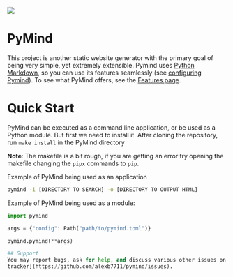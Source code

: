 ![](https://github.com/OWNER/REPOSITORY/actions/workflows/WORKFLOW-FILE/badge.svg)

# PyMind
This project is another static website generator with the primary goal of being very simple, yet extremely extensible.
Pymind uses [Python Markdown](https://github.com/Python-Markdown/markdown), so you can use its features seamlessly (see
[configuring Pymind]()). To see what PyMind offers, see the [Features page]().

# Quick Start
PyMind can be executed as a command line application, or be used as a Python module. But first we need to install it.
After cloning the repository, run `make install` in the PyMind directory

**Note**: The makefile is a bit rough, if you are getting an error try opening the makefile changing the `pipx` commands
to `pip`.

Example of PyMind being used as an application
```bash
pymind -i [DIRECTORY TO SEARCH] -o [DIRECTORY TO OUTPUT HTML]
```

Example of PyMind being used as a module:
```python
import pymind

args = {"config": Path("path/to/pymind.toml")}

pymind.pymind(**args)

## Support
You may report bugs, ask for help, and discuss various other issues on the [bug
tracker](https://github.com/alexb7711/pymind/issues).
